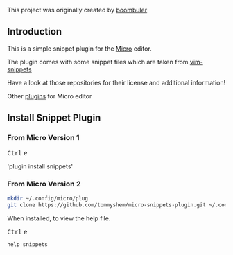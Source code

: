 This project was originally created by [boombuler](https://github.com/boombuler)

## Introduction

This is a simple snippet plugin for the [Micro](https://github.com/zyedidia/micro) editor.

The plugin comes with some snippet files which are taken from [vim-snippets](https://github.com/honza/vim-snippets)

Have a look at those repositories for their license and additional information!

Other [plugins](https://github.com/micro-editor/plugin-channel) for Micro editor

## Install Snippet Plugin

### From Micro Version 1

<kbd>Ctrl</kbd> <kbd>e</kbd>

'plugin install snippets'

### From Micro Version 2

```bash
mkdir ~/.config/micro/plug
git clone https://github.com/tommyshem/micro-snippets-plugin.git ~/.config/micro/plug/snippets
```


When installed, to view the help file.

<kbd>Ctrl</kbd> <kbd>e</kbd>

`help snippets`
